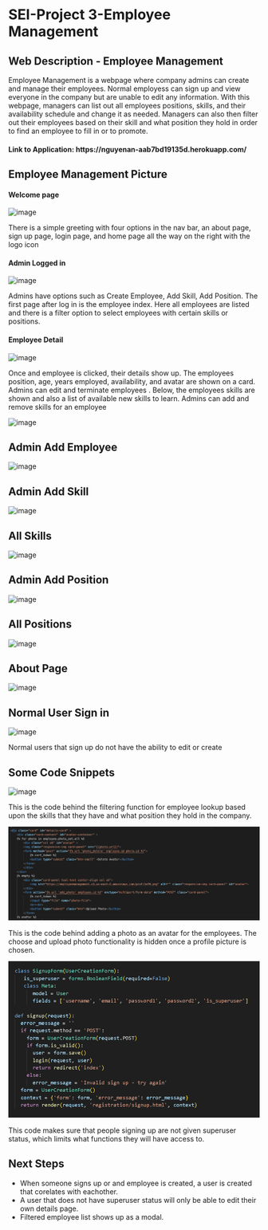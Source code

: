 <h1>SEI-Project 3-Employee Management</h1>
<h2>Web Description - Employee Management</h2>

<p>Employee Management is a webpage where company admins can create and manage their employees. Normal employess can sign up and view everyone in the company but are unable to edit any information. With this webpage, managers can list out all employees positions, skills, and their availability schedule and change it as needed. Managers can also then filter out their employees based on their skill and what position they hold in order to find an employee to fill in or to promote.</p>
<h4>Link to Application: https://nguyenan-aab7bd19135d.herokuapp.com/</h4>
<h2>Employee Management Picture</h2>
<h4>Welcome page</h4>

![image](https://github.com/sfaigon/employee_management/assets/55246409/e37858eb-ee31-49a0-81ec-30049787d464)

<p>There is a simple greeting with four options in the nav bar, an about page, sign up page, login page, and home page all the way on the right with the logo icon</p>

<h4>Admin Logged in</h4>

![image](https://github.com/sfaigon/employee_management/assets/55246409/e72b78cb-831d-457a-a1e8-13c9f5b7c803)

<p>Admins have options such as Create Employee, Add Skill, Add Position. The first page after log in is the employee index. Here all employees are listed and there is a filter option to select employees with certain skills or positions. </p>

<h4>Employee Detail</h4>

![image](https://github.com/sfaigon/employee_management/assets/55246409/95d88111-7d7b-4c87-bf2a-0b868790df17)

<p>Once and employee is clicked, their details show up. The employees position, age, years employed, availability, and avatar are shown on a card. Admins can edit and terminate employees . Below, the employees skills are shown and also a list of available new skills to learn. Admins can add and remove skills for an employee</p>

![image](https://github.com/sfaigon/employee_management/assets/55246409/e04abdf2-97a7-4f52-bf2f-128c5f9bfb70)

<h2>Admin Add Employee</h2>

![image](https://github.com/sfaigon/employee_management/assets/55246409/4a9634ab-a661-4447-a9f3-95dfbb8c2f72)

<h2>Admin Add Skill</h2>

![image](https://github.com/sfaigon/employee_management/assets/55246409/3f674990-6689-49e6-a55b-6625e3d79c7f)

<h2>All Skills</h2>

![image](https://github.com/sfaigon/employee_management/assets/55246409/199981c3-4dd6-4bb2-9e24-5634e9d45d3b)

<h2>Admin Add Position</h2>

![image](https://github.com/sfaigon/employee_management/assets/55246409/9a46ea1d-555a-42b8-aff9-9b6838c733fa)

<h2>All Positions</h2>

![image](https://github.com/sfaigon/employee_management/assets/55246409/481e047f-ba05-409f-be6b-ccf159f00fef)

<h2>About Page</h2>

![image](https://github.com/sfaigon/employee_management/assets/55246409/319c5ffd-1b71-4da5-94a4-3a247a8e28aa)

<h2>Normal User Sign in</h2>

![image](https://github.com/sfaigon/employee_management/assets/55246409/fe2463ef-a588-4fc7-b94c-604f57691d26)

<p>Normal users that sign up do not have the ability to edit or create</p>

<h2>Some Code Snippets</h2>

![image](https://github.com/sfaigon/employee_management/assets/55246409/3458db16-a387-4d7b-aa26-5e8ec63bc16e)

<p> This is the code behind the filtering function for employee lookup based upon the skills that they have and what position they hold in the company.</p>

![image](Photo-code.png)

<p> This is the code behind adding a photo as an avatar for the employees. The choose and upload photo functionality is hidden once a profile picture is chosen.</p>

![Alt text](image.png)

<p> This code makes sure that people signing up are not given superuser status, which limits what functions they will have access to.</p>

<h2>Next Steps</h2>

<ul>
    <li>When someone signs up or and employee is created, a user is created that corelates with eachother.</li>
    <li>A user that does not have superuser status will only be able to edit their own details page.</li>
    <li>Filtered employee list shows up as a modal.</li>
